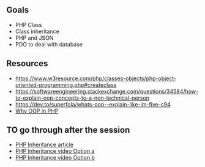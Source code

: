 
## Goals

- PHP Class
- Class inheritance
- PHP and JSON
- PDO to deal with database

## Resources

- https://www.w3resource.com/php/classes-objects/php-object-oriented-programming.php#createclass
- https://softwareengineering.stackexchange.com/questions/34584/how-to-explain-oop-concepts-to-a-non-technical-person
- https://dev.to/superfola/whats-oop--explain-like-im-five-c94
- [Why OOP in PHP ](https://www.youtube.com/watch?v=Anz0ArcQ5kI)

## TO go through after the session

- [PHP Inheritance article](https://www.studytonight.com/php/php-inheritance)
- [PHP Inheritance video Option a](https://www.youtube.com/watch?v=O6wJLttE_U4)
- [PHP Inheritance video Option b](https://www.youtube.com/watch?v=JqSaKKmK9nw)
